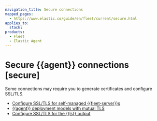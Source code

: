 ```yaml
---
navigation_title: Secure connections
mapped_pages:
  - https://www.elastic.co/guide/en/fleet/current/secure.html
applies_to:
  stack:
products:
  - Fleet
  - Elastic Agent
---
```


# Secure {{agent}} connections [secure]


Some connections may require you to generate certificates and configure SSL/TLS.

* [Configure SSL/TLS for self-managed {{fleet-server}}s](/reference/fleet/secure-connections.md)
* [{{agent}} deployment models with mutual TLS](/reference/fleet/mutual-tls.md)
* [Configure SSL/TLS for the {{ls}} output](/reference/fleet/secure-logstash-connections.md)






